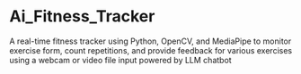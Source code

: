 # Ai_Fitness_Tracker
A real-time fitness tracker using Python, OpenCV, and MediaPipe to monitor exercise form, count repetitions, and provide feedback for various exercises using a webcam or video file input powered by LLM chatbot 
